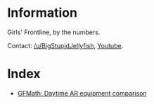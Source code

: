 # Information

Girls' Frontline, by the numbers.

Contact: [/u/BigStupidJellyfish](https://old.reddit.com/user/BigStupidJellyfish_/), [Youtube](https://www.youtube.com/channel/UCXYXbrsfJJfvE5LJ9Bnu_fQ).

# Index

* [GFMath: Daytime AR equipment comparison](pages/day-ar-equipment.md)
